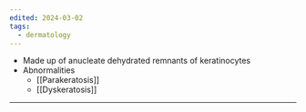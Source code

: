 ```yaml
---
edited: 2024-03-02
tags:
  - dermatology
---
```

- Made up of anucleate dehydrated remnants of keratinocytes 
- Abnormalities
	- [[Parakeratosis]] 
	- [[Dyskeratosis]] 

---
